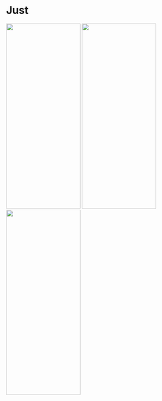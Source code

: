 # Just

<img src= "https://user-images.githubusercontent.com/102718510/233964637-18b6bde2-81aa-453f-8161-ebc1839b938d.png" width="200" height="500">  <img src= "https://user-images.githubusercontent.com/102718510/233966185-9fc6cbe3-cf00-46d8-9662-ebef08523139.png" width="200" height="500">  <img src= "https://user-images.githubusercontent.com/102718510/233967292-4fb7a043-2432-4c00-a3fb-53494e88a8e8.png" width="200" height="500">

